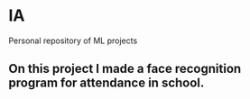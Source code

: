# IA
Personal repository of ML projects 
## On this project I made a face recognition program for attendance in school.
